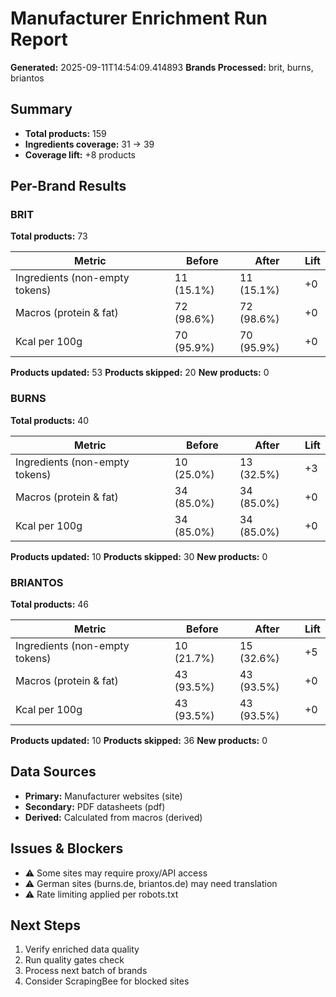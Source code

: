 # Manufacturer Enrichment Run Report

**Generated:** 2025-09-11T14:54:09.414893
**Brands Processed:** brit, burns, briantos

## Summary

- **Total products:** 159
- **Ingredients coverage:** 31 → 39
- **Coverage lift:** +8 products

## Per-Brand Results

### BRIT

**Total products:** 73

| Metric | Before | After | Lift |
|--------|--------|-------|------|
| Ingredients (non-empty tokens) | 11 (15.1%) | 11 (15.1%) | +0 |
| Macros (protein & fat) | 72 (98.6%) | 72 (98.6%) | +0 |
| Kcal per 100g | 70 (95.9%) | 70 (95.9%) | +0 |

**Products updated:** 53
**Products skipped:** 20
**New products:** 0

### BURNS

**Total products:** 40

| Metric | Before | After | Lift |
|--------|--------|-------|------|
| Ingredients (non-empty tokens) | 10 (25.0%) | 13 (32.5%) | +3 |
| Macros (protein & fat) | 34 (85.0%) | 34 (85.0%) | +0 |
| Kcal per 100g | 34 (85.0%) | 34 (85.0%) | +0 |

**Products updated:** 10
**Products skipped:** 30
**New products:** 0

### BRIANTOS

**Total products:** 46

| Metric | Before | After | Lift |
|--------|--------|-------|------|
| Ingredients (non-empty tokens) | 10 (21.7%) | 15 (32.6%) | +5 |
| Macros (protein & fat) | 43 (93.5%) | 43 (93.5%) | +0 |
| Kcal per 100g | 43 (93.5%) | 43 (93.5%) | +0 |

**Products updated:** 10
**Products skipped:** 36
**New products:** 0

## Data Sources

- **Primary:** Manufacturer websites (site)
- **Secondary:** PDF datasheets (pdf)
- **Derived:** Calculated from macros (derived)

## Issues & Blockers

- ⚠️ Some sites may require proxy/API access
- ⚠️ German sites (burns.de, briantos.de) may need translation
- ⚠️ Rate limiting applied per robots.txt

## Next Steps

1. Verify enriched data quality
2. Run quality gates check
3. Process next batch of brands
4. Consider ScrapingBee for blocked sites
